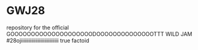 # GWJ28
repository for the official GOOOOOOOOOOOOOOOOOOOODOOOOOOOOOOOOOOTTT WILD JAM #28ojiiiiiiiiiiiiiiiiiiiiiiiiiiiii true factoid
